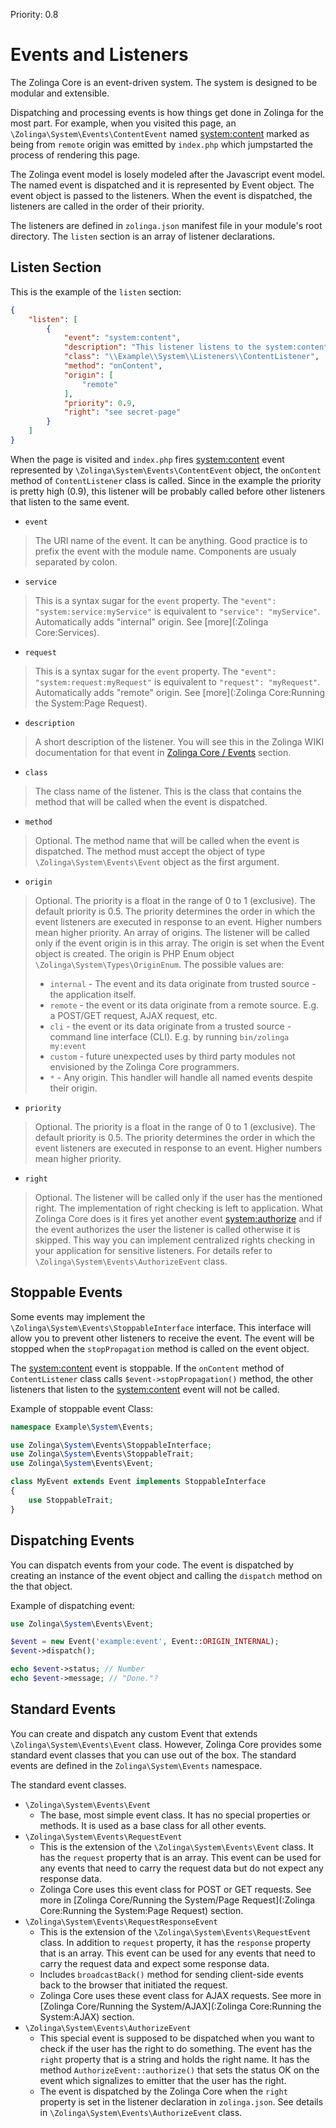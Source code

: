 Priority: 0.8

# Events and Listeners

The Zolinga Core is an event-driven system. The system is designed to be modular and extensible.

Dispatching and processing events is how things get done in Zolinga for the most part. For example, when you visited this page, an `\Zolinga\System\Events\ContentEvent` named [system:content](:ref:event:system:content) marked as being from  `remote` origin was emitted by `index.php` which jumpstarted the process of rendering this page.

The Zolinga event model is losely modeled after the Javascript event model. The named event is dispatched and it is represented by Event object. The event object is passed to the listeners. When the event is dispatched, the listeners are called in the order of their priority.

The listeners are defined in `zolinga.json` manifest file in your module's root directory. The `listen` section is an array of listener declarations.

## Listen Section

This is the example of the `listen` section:

```json
{
    "listen": [
        {
            "event": "system:content",
            "description": "This listener listens to the system:content event.",
            "class": "\\Example\\System\\Listeners\\ContentListener",
            "method": "onContent",
            "origin": [
                "remote"
            ],
            "priority": 0.9,
            "right": "see secret-page"
        }
    ]
}
```

When the page is visited and `index.php` fires [system:content](:ref:event:system:content) event represented by `\Zolinga\System\Events\ContentEvent` object, the `onContent` method of `ContentListener` class is called. Since in the example the priority is pretty high (0.9), this listener will be probably called before other listeners that listen to the same event.

- `event`
> The URI name of the event. It can be anything. Good practice is to prefix the event with the module name. Components are usualy separated by colon.
- `service`
> This is a syntax sugar for the `event` property. The `"event": "system:service:myService"` is equivalent to `"service": "myService"`. Automatically adds "internal" origin. See [more](:Zolinga Core:Services).
- `request`
> This is a syntax sugar for the `event` property. The `"event": "system:request:myRequest"` is equivalent to `"request": "myRequest"`. Automatically adds "remote" origin. See [more](:Zolinga Core:Running the System:Page Request).
- `description`
> A short description of the listener. You will see this in the Zolinga WIKI documentation for that event in [Zolinga Core / Events](:ref:event) section.
- `class`
> The class name of the listener. This is the class that contains the method that will be called when the event is dispatched.
- `method`
> Optional. The method name that will be called when the event is dispatched. The method must accept the object of type `\Zolinga\System\Events\Event` object as the first argument.
- `origin`
> Optional. The priority is a float in the range of 0 to 1 (exclusive). The default priority is 0.5. The priority determines the order in which the event listeners are executed in response to an event. Higher numbers mean higher priority.
> An array of origins. The listener will be called only if the event origin is in this array. The origin is set when the Event object is created. The origin is PHP Enum object `\Zolinga\System\Types\OriginEnum`. The possible values are:
> - `internal` - The event and its data originate from trusted source - the application itself.
> - `remote` - the event or its data originate from a remote source. E.g. a POST/GET request, AJAX request, etc.
> - `cli` - the event or its data originate from a trusted source - command line interface (CLI). E.g. by running `bin/zolinga my:event`
> - `custom` - future unexpected uses by third party modules not envisioned by the Zolinga Core programmers.
> - `*` - Any origin. This handler will handle all named events despite their origin.
- `priority`
> Optional. The priority is a float in the range of 0 to 1 (exclusive). The default priority is 0.5. The priority determines the order in which the event listeners are executed in response to an event. Higher numbers mean higher priority.
- `right`
> Optional. The listener will be called only if the user has the mentioned right. The implementation of right checking is left to application. What Zolinga Core does is it fires yet another event [system:authorize](:ref:event:system:authorize) and if the event authorizes the user the listener is called otherwise it is skipped. This way you can implement centralized rights checking in your application for sensitive listeners. For details refer to `\Zolinga\System\Events\AuthorizeEvent` class.

## Stoppable Events

Some events may implement the `\Zolinga\System\Events\StoppableInterface` interface. This interface will allow you to prevent other listeners to receive the event. The event will be stopped when the `stopPropagation` method is called on the event object.

The [system:content](:ref:event:system:content) event is stoppable. If the `onContent` method of `ContentListener` class calls `$event->stopPropagation()` method, the other listeners that listen to the [system:content](:ref:event:system:content) event will not be called.

Example of stoppable event Class:

```php
namespace Example\System\Events;

use Zolinga\System\Events\StoppableInterface;
use Zolinga\System\Events\StoppableTrait;
use Zolinga\System\Events\Event;

class MyEvent extends Event implements StoppableInterface
{
    use StoppableTrait;
}
```

## Dispatching Events

You can dispatch events from your code. The event is dispatched by creating an instance of the event object and calling the `dispatch` method on the that object.

Example of dispatching event:

```php
use Zolinga\System\Events\Event;

$event = new Event('example:event', Event::ORIGIN_INTERNAL);
$event->dispatch();

echo $event->status; // Number
echo $event->message; // "Done."?

```

## Standard Events

You can create and dispatch any custom Event that extends `\Zolinga\System\Events\Event` class. However, Zolinga Core provides some standard event classes that you can use out of the box. The standard events are defined in the `Zolinga\System\Events` namespace.

The standard event classes.

- `\Zolinga\System\Events\Event`
    - The base, most simple event class. It has no special properties or methods. It is used as a base class for all other events.
- `\Zolinga\System\Events\RequestEvent`
    - This is the extension of the `\Zolinga\System\Events\Event` class. It has the `request` property that is an array. This event can be used for any events that need to carry the request data but do not expect any response data. 
    - Zolinga Core uses this event class for POST or GET requests. See more in [Zolinga Core/Running the System/Page Request](:Zolinga Core:Running the System:Page Request) section.
- `\Zolinga\System\Events\RequestResponseEvent`
    - This is the extension of the `\Zolinga\System\Events\RequestEvent` class. In addition to `request` property, it has the `response` property that is an array. This event can be used for any events that need to carry the request data and expect some response data.
    - Includes `broadcastBack()` method for sending client-side events back to the browser that initiated the request.
    - Zolinga Core uses these event class for AJAX requests. See more in [Zolinga Core/Running the System/AJAX](:Zolinga Core:Running the System:AJAX) section.
- `\Zolinga\System\Events\AuthorizeEvent`
    - This special event is supposed to be dispatched when you want to check if the user has the right to do something. The event has the `right` property that is a string and holds the right name. It has the method `AuthorizeEvent::authorize()` that sets the status OK on the event which signalizes to emitter that the user has the right.
    - The event is dispatched by the Zolinga Core when the `right` property is set in the listener declaration in `zolinga.json`. See details in `\Zolinga\System\Events\AuthorizeEvent` class.